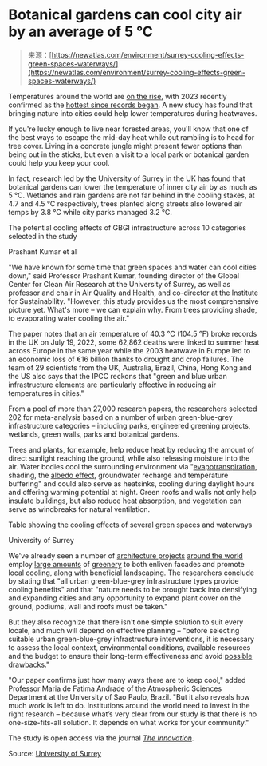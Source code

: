<!--yml
category: 未分类
date: 2024-05-29 13:25:25
-->

# Botanical gardens can cool city air by an average of 5 °C

> 来源：[https://newatlas.com/environment/surrey-cooling-effects-green-spaces-waterways/](https://newatlas.com/environment/surrey-cooling-effects-green-spaces-waterways/)

Temperatures around the world are [on the rise](https://newatlas.com/science/hottest-summer-record-2023-nasa/), with 2023 recently confirmed as the [hottest since records began](https://newatlas.com/environment/2023-hottest-year-on-record/). A new study has found that bringing nature into cities could help lower temperatures during heatwaves.

If you're lucky enough to live near forested areas, you'll know that one of the best ways to escape the mid-day heat while out rambling is to head for tree cover. Living in a concrete jungle might present fewer options than being out in the sticks, but even a visit to a local park or botanical garden could help you keep your cool.

In fact, research led by the University of Surrey in the UK has found that botanical gardens can lower the temperature of inner city air by as much as 5 °C. Wetlands and rain gardens are not far behind in the cooling stakes, at 4.7 and 4.5 °C respectively, trees planted along streets also lowered air temps by 3.8 °C while city parks managed 3.2 °C.

The potential cooling effects of GBGI infrastructure across 10 categories selected in the study

Prashant Kumar et al

"We have known for some time that green spaces and water can cool cities down," said Professor Prashant Kumar, founding director of the Global Center for Clean Air Research at the University of Surrey, as well as professor and chair in Air Quality and Health, and co-director at the Institute for Sustainability. "However, this study provides us the most comprehensive picture yet. What's more – we can explain why. From trees providing shade, to evaporating water cooling the air."

The paper notes that an air temperature of 40.3 °C (104.5 °F) broke records in the UK on July 19, 2022, some 62,862 deaths were linked to summer heat across Europe in the same year while the 2003 heatwave in Europe led to an economic loss of €16 billion thanks to drought and crop failures. The team of 29 scientists from the UK, Australia, Brazil, China, Hong Kong and the US also says that the IPCC reckons that "green and blue urban infrastructure elements are particularly effective in reducing air temperatures in cities."

From a pool of more than 27,000 research papers, the researchers selected 202 for meta-analysis based on a number of urban green-blue-grey infrastructure categories – including parks, engineered greening projects, wetlands, green walls, parks and botanical gardens.

Trees and plants, for example, help reduce heat by reducing the amount of direct sunlight reaching the ground, while also releasing moisture into the air. Water bodies cool the surrounding environment via "[evapotranspiration](https://en.wikipedia.org/wiki/Evapotranspiration), shading, the [albedo effect](https://en.wikipedia.org/wiki/Albedo), groundwater recharge and temperature buffering" and could also serve as heatsinks, cooling during daylight hours and offering warming potential at night. Green roofs and walls not only help insulate buildings, but also reduce heat absorption, and vegetation can serve as windbreaks for natural ventilation.

Table showing the cooling effects of several green spaces and waterways

University of Surrey

We've already seen a number of [architecture projects](https://newatlas.com/architecture/la-serre-mvrdv/) [around the world](https://newatlas.com/architecture/wonderwoods-vertical-forest/) employ [large amounts](https://newatlas.com/architecture/hangzhou-oil-refinery-factory-park/) of [greenery](https://newatlas.com/architecture/vincent-callebaut-green-line/) to both enliven facades and promote local cooling, along with beneficial landscaping. The researchers conclude by stating that "all urban green-blue-grey infrastructure types provide cooling benefits" and that "nature needs to be brought back into densifying and expanding cities and any opportunity to expand plant cover on the ground, podiums, wall and roofs must be taken."

But they also recognize that there isn't one simple solution to suit every locale, and much will depend on effective planning – "before selecting suitable urban green-blue-grey infrastructure interventions, it is necessary to assess the local context, environmental conditions, available resources and the budget to ensure their long-term effectiveness and avoid [possible drawbacks](https://newatlas.com/trees-increase-smog-ozone-heat-wave/49607/)."

"Our paper confirms just how many ways there are to keep cool," added Professor Maria de Fatima Andrade of the Atmospheric Sciences Department at the University of Sao Paulo, Brazil. "But it also reveals how much work is left to do. Institutions around the world need to invest in the right research – because what’s very clear from our study is that there is no one-size-fits-all solution. It depends on what works for your community."

The study is open access via the journal *[The Innovation](https://www.sciencedirect.com/science/article/pii/S2666675824000262?via%3Dihub)*.

Source: [University of Surrey](https://www.surrey.ac.uk/news/wetlands-parks-and-even-botanical-gardens-among-best-ways-cool-cities-during-heatwaves)